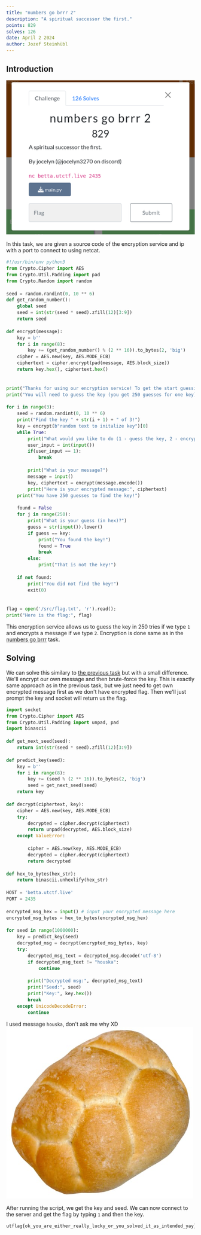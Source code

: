 ```yaml
---
title: "numbers go brrr 2"
description: "A spiritual successor the first."
points: 829
solves: 126
date: April 2 2024
author: Jozef Steinhübl
---
```


## Introduction

![task](https://raw.githubusercontent.com/GerlachSnezka/utctf/main/assets/2024-crypto-numbersgobrrr2-task.png)

In this task, we are given a source code of the encryption service and ip with a port to connect to using netcat.
```py
#!/usr/bin/env python3
from Crypto.Cipher import AES
from Crypto.Util.Padding import pad
from Crypto.Random import random

seed = random.randint(0, 10 ** 6)
def get_random_number():
    global seed 
    seed = int(str(seed * seed).zfill(12)[3:9])
    return seed

def encrypt(message):
    key = b''
    for i in range(8):
        key += (get_random_number() % (2 ** 16)).to_bytes(2, 'big')
    cipher = AES.new(key, AES.MODE_ECB)
    ciphertext = cipher.encrypt(pad(message, AES.block_size))
    return key.hex(), ciphertext.hex()


print("Thanks for using our encryption service! To get the start guessing, type 1. To encrypt a message, type 2.")
print("You will need to guess the key (you get 250 guesses for one key). You will do this 3 times!")

for i in range(3):
    seed = random.randint(0, 10 ** 6)
    print("Find the key " + str(i + 1) + " of 3!")
    key = encrypt(b"random text to initalize key")[0]
    while True:
        print("What would you like to do (1 - guess the key, 2 - encrypt a message)?")
        user_input = int(input())
        if(user_input == 1):
            break

        print("What is your message?")
        message = input()
        key, ciphertext = encrypt(message.encode())
        print("Here is your encrypted message:", ciphertext)
    print("You have 250 guesses to find the key!")
    
    found = False
    for j in range(250):
        print("What is your guess (in hex)?")
        guess = str(input()).lower()
        if guess == key:
            print("You found the key!")
            found = True
            break
        else:
            print("That is not the key!")

    if not found:
        print("You did not find the key!")
        exit(0)


flag = open('/src/flag.txt', 'r').read();
print("Here is the flag:", flag)
```

This encryption service allows us to guess the key in 250 tries if we type `1` and encrypts a message if we type `2`. Encryption is done same as in the [numbers go brrr](https://gerlachsnezka.github.io/writeups/utctf/2024/cryptography/numbers-go-brrr/) task.

## Solving

We can solve this similary to [the previous task](https://gerlachsnezka.github.io/writeups/utctf/2024/cryptography/numbers-go-brrr/) but with a small difference. We'll encrypt our own message and then brute-force the key. This is exactly same approach as in the previous task, but we just need to get own encrypted message first as we don't have encrypted flag. Then we'll just prompt the key and socket will return us the flag.

```py
import socket
from Crypto.Cipher import AES
from Crypto.Util.Padding import unpad, pad
import binascii

def get_next_seed(seed):
    return int(str(seed * seed).zfill(12)[3:9])

def predict_key(seed):
    key = b''
    for i in range(8):
        key += (seed % (2 ** 16)).to_bytes(2, 'big')
        seed = get_next_seed(seed)
    return key

def decrypt(ciphertext, key):
    cipher = AES.new(key, AES.MODE_ECB)
    try:
        decrypted = cipher.decrypt(ciphertext)
        return unpad(decrypted, AES.block_size)
    except ValueError:

        cipher = AES.new(key, AES.MODE_ECB)
        decrypted = cipher.decrypt(ciphertext)
        return decrypted

def hex_to_bytes(hex_str):
    return binascii.unhexlify(hex_str)

HOST = 'betta.utctf.live'
PORT = 2435

encrypted_msg_hex = input() # input your encrypted message here
encrypted_msg_bytes = hex_to_bytes(encrypted_msg_hex)

for seed in range(1000000):  
    key = predict_key(seed)
    decrypted_msg = decrypt(encrypted_msg_bytes, key)
    try:
        decrypted_msg_text = decrypted_msg.decode('utf-8')
        if decrypted_msg_text != "houska":
            continue

        print("Decrypted msg:", decrypted_msg_text)
        print("Seed:", seed)
        print("Key:", key.hex())
        break  
    except UnicodeDecodeError:
        continue
```

I used message `houska`, don't ask me why XD
![houska](https://raw.githubusercontent.com/GerlachSnezka/utctf/main/assets/2024-crypto-numbersgobrrr2-houska.jpg)

After running the script, we get the key and seed. We can now connect to the server and get the flag by typing `1` and then the key.
```
utflag{ok_you_are_either_really_lucky_or_you_solved_it_as_intended_yay}
```